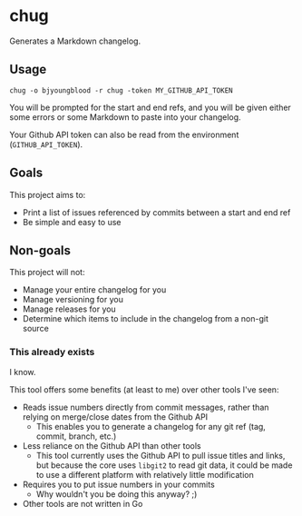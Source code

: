 # chug

Generates a Markdown changelog.

## Usage

`chug -o bjyoungblood -r chug -token MY_GITHUB_API_TOKEN`

You will be prompted for the start and end refs, and you will be given either some errors or some Markdown to paste into your changelog.

Your Github API token can also be read from the environment (`GITHUB_API_TOKEN`).

## Goals

This project aims to:

 - Print a list of issues referenced by commits between a start and end ref
 - Be simple and easy to use

## Non-goals

This project will not:

 - Manage your entire changelog for you
 - Manage versioning for you
 - Manage releases for you
 - Determine which items to include in the changelog from a non-git source

### This already exists

I know.

This tool offers some benefits (at least to me) over other tools I've seen:

 - Reads issue numbers directly from commit messages, rather than relying on merge/close dates from the Github API
   - This enables you to generate a changelog for any git ref (tag, commit, branch, etc.)
 - Less reliance on the Github API than other tools
   - This tool currently uses the Github API to pull issue titles and links, but because the core uses `libgit2` to read git data, it could be made to use a different platform with relatively little modification
 - Requires you to put issue numbers in your commits
   - Why wouldn't you be doing this anyway? ;)
 - Other tools are not written in Go
